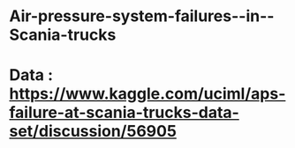# Air-pressure-system-failures--in--Scania-trucks
# Data : https://www.kaggle.com/uciml/aps-failure-at-scania-trucks-data-set/discussion/56905
